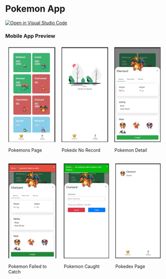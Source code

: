 # Pokemon App

[![Open in Visual Studio Code](https://open.vscode.dev/badges/open-in-vscode.svg)](https://open.vscode.dev/iqbalululazmi/pokemon)


### Mobile App Preview

<div style="display: flex;">
    <div style="margin: 10px">
        <img src="./src/assets/images/image-1.jpg" alt="Size Limit CLI" height="300">
        <p>Pokemons Page</p>
    </div>
    <div style="margin: 10px">
        <img src="./src/assets/images/image-2.jpg" alt="Size Limit CLI" height="300">
        <p>Pokedx No Record</p>
    </div>
    <div style="margin: 10px">
        <img src="./src/assets/images/image-3.jpg" alt="Size Limit CLI" height="300">
        <p>Pokemon Detail</p>
    </div>
</div>
<div style="display: flex;">
    <div style="margin: 10px">
        <img src="./src/assets/images/image-4.jpg" alt="Size Limit CLI" height="300">
        <p>Pokemon Failed to Catch</p>
    </div>
    <div style="margin: 10px">
        <img src="./src/assets/images/image-5.jpg" alt="Size Limit CLI" height="300">
        <p>Pokemon Caught</p>
    </div>
    <div style="margin: 10px">
        <img src="./src/assets/images/image-6.jpg" alt="Size Limit CLI" height="300">
        <p>Pokedex Page</p>
    </div>
</div>
